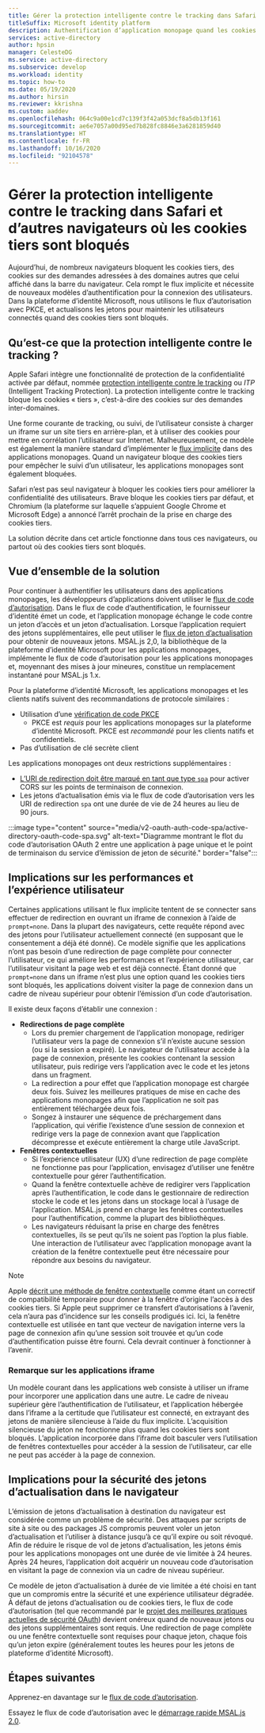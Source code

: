```yaml
---
title: Gérer la protection intelligente contre le tracking dans Safari | Azure
titleSuffix: Microsoft identity platform
description: Authentification d’application monopage quand les cookies tiers ne sont plus autorisés.
services: active-directory
author: hpsin
manager: CelesteDG
ms.service: active-directory
ms.subservice: develop
ms.workload: identity
ms.topic: how-to
ms.date: 05/19/2020
ms.author: hirsin
ms.reviewer: kkrishna
ms.custom: aaddev
ms.openlocfilehash: 064c9a00e1cd7c139f3f42a053dcf8a5db13f161
ms.sourcegitcommit: ae6e7057a00d95ed7b828fc8846e3a6281859d40
ms.translationtype: HT
ms.contentlocale: fr-FR
ms.lasthandoff: 10/16/2020
ms.locfileid: "92104578"
---
```

# <a name="handle-itp-in-safari-and-other-browsers-where-third-party-cookies-are-blocked"></a>Gérer la protection intelligente contre le tracking dans Safari et d’autres navigateurs où les cookies tiers sont bloqués

Aujourd’hui, de nombreux navigateurs bloquent les cookies tiers, des cookies sur des demandes adressées à des domaines autres que celui affiché dans la barre du navigateur. Cela rompt le flux implicite et nécessite de nouveaux modèles d’authentification pour la connexion des utilisateurs. Dans la plateforme d’identité Microsoft, nous utilisons le flux d’autorisation avec PKCE, et actualisons les jetons pour maintenir les utilisateurs connectés quand des cookies tiers sont bloqués.

## <a name="what-is-intelligent-tracking-protection-itp"></a>Qu’est-ce que la protection intelligente contre le tracking ?

Apple Safari intègre une fonctionnalité de protection de la confidentialité activée par défaut, nommée [protection intelligente contre le tracking](https://webkit.org/tracking-prevention-policy/) ou *ITP* (Intelligent Tracking Protection). La protection intelligente contre le tracking bloque les cookies « tiers », c’est-à-dire des cookies sur des demandes inter-domaines.

Une forme courante de tracking, ou suivi, de l’utilisateur consiste à charger un iframe sur un site tiers en arrière-plan, et à utiliser des cookies pour mettre en corrélation l’utilisateur sur Internet. Malheureusement, ce modèle est également la manière standard d’implémenter le [flux implicite](v2-oauth2-implicit-grant-flow.md) dans des applications monopages. Quand un navigateur bloque des cookies tiers pour empêcher le suivi d’un utilisateur, les applications monopages sont également bloquées.

Safari n’est pas seul navigateur à bloquer les cookies tiers pour améliorer la confidentialité des utilisateurs. Brave bloque les cookies tiers par défaut, et Chromium (la plateforme sur laquelle s’appuient Google Chrome et Microsoft Edge) a annoncé l’arrêt prochain de la prise en charge des cookies tiers.

La solution décrite dans cet article fonctionne dans tous ces navigateurs, ou partout où des cookies tiers sont bloqués.

## <a name="overview-of-the-solution"></a>Vue d’ensemble de la solution

Pour continuer à authentifier les utilisateurs dans des applications monopages, les développeurs d’applications doivent utiliser le [flux de code d’autorisation](v2-oauth2-auth-code-flow.md). Dans le flux de code d’authentification, le fournisseur d’identité émet un code, et l’application monopage échange le code contre un jeton d’accès et un jeton d’actualisation. Lorsque l’application requiert des jetons supplémentaires, elle peut utiliser le [flux de jeton d’actualisation](v2-oauth2-auth-code-flow.md#refresh-the-access-token) pour obtenir de nouveaux jetons. MSAL.js 2,0, la bibliothèque de la plateforme d’identité Microsoft pour les applications monopages, implémente le flux de code d’autorisation pour les applications monopages et, moyennant des mises à jour mineures, constitue un remplacement instantané pour MSAL.js 1.x.

Pour la plateforme d’identité Microsoft, les applications monopages et les clients natifs suivent des recommandations de protocole similaires :

* Utilisation d’une [vérification de code PKCE](https://tools.ietf.org/html/rfc7636)
    * PKCE est *requis* pour les applications monopages sur la plateforme d’identité Microsoft. PKCE est *recommandé* pour les clients natifs et confidentiels.
* Pas d’utilisation de clé secrète client

Les applications monopages ont deux restrictions supplémentaires :

* [L’URI de redirection doit être marqué en tant que type `spa`](v2-oauth2-auth-code-flow.md#redirect-uri-setup-required-for-single-page-apps) pour activer CORS sur les points de terminaison de connexion.
* Les jetons d’actualisation émis via le flux de code d’autorisation vers les URI de redirection `spa` ont une durée de vie de 24 heures au lieu de 90 jours.

:::image type="content" source="media/v2-oauth-auth-code-spa/active-directory-oauth-code-spa.svg" alt-text="Diagramme montrant le flot du code d’autorisation OAuth 2 entre une application à page unique et le point de terminaison du service d’émission de jeton de sécurité." border="false":::

## <a name="performance-and-ux-implications"></a>Implications sur les performances et l’expérience utilisateur

Certaines applications utilisant le flux implicite tentent de se connecter sans effectuer de redirection en ouvrant un iframe de connexion à l’aide de `prompt=none`. Dans la plupart des navigateurs, cette requête répond avec des jetons pour l’utilisateur actuellement connecté (en supposant que le consentement a déjà été donné). Ce modèle signifie que les applications n’ont pas besoin d’une redirection de page complète pour connecter l’utilisateur, ce qui améliore les performances et l’expérience utilisateur, car l’utilisateur visitant la page web et est déjà connecté. Étant donné que `prompt=none` dans un iframe n’est plus une option quand les cookies tiers sont bloqués, les applications doivent visiter la page de connexion dans un cadre de niveau supérieur pour obtenir l’émission d’un code d’autorisation.

Il existe deux façons d’établir une connexion :

* **Redirections de page complète**
    * Lors du premier chargement de l’application monopage, rediriger l’utilisateur vers la page de connexion s’il n’existe aucune session (ou si la session a expiré). Le navigateur de l’utilisateur accède à la page de connexion, présente les cookies contenant la session utilisateur, puis redirige vers l’application avec le code et les jetons dans un fragment.
    * La redirection a pour effet que l’application monopage est chargée deux fois. Suivez les meilleures pratiques de mise en cache des applications monopages afin que l’application ne soit pas entièrement téléchargée deux fois.
    * Songez à instaurer une séquence de préchargement dans l’application, qui vérifie l’existence d’une session de connexion et redirige vers la page de connexion avant que l’application décompresse et exécute entièrement la charge utile JavaScript.
* **Fenêtres contextuelles**
    * Si l’expérience utilisateur (UX) d’une redirection de page complète ne fonctionne pas pour l’application, envisagez d’utiliser une fenêtre contextuelle pour gérer l’authentification.
    * Quand la fenêtre contextuelle achève de redigirer vers l’application après l’authentification, le code dans le gestionnaire de redirection stocke le code et les jetons dans un stockage local à l’usage de l’application. MSAL.js prend en charge les fenêtres contextuelles pour l’authentification, comme la plupart des bibliothèques.
    * Les navigateurs réduisant la prise en charge des fenêtres contextuelles, ils se peut qu’ils ne soient pas l’option la plus fiable. Une interaction de l’utilisateur avec l’application monopage avant la création de la fenêtre contextuelle peut être nécessaire pour répondre aux besoins du navigateur.

>[!NOTE]
> Apple [décrit une méthode de fenêtre contextuelle](https://webkit.org/blog/8311/intelligent-tracking-prevention-2-0/) comme étant un correctif de compatibilité temporaire pour donner à la fenêtre d’origine l’accès à des cookies tiers. Si Apple peut supprimer ce transfert d’autorisations à l’avenir, cela n’aura pas d’incidence sur les conseils prodigués ici. Ici, la fenêtre contextuelle est utilisée en tant que vecteur de navigation interne vers la page de connexion afin qu’une session soit trouvée et qu’un code d’authentification puisse être fourni. Cela devrait continuer à fonctionner à l’avenir.

### <a name="a-note-on-iframe-apps"></a>Remarque sur les applications iframe

Un modèle courant dans les applications web consiste à utiliser un iframe pour incorporer une application dans une autre. Le cadre de niveau supérieur gère l’authentification de l’utilisateur, et l’application hébergée dans l’iframe a la certitude que l’utilisateur est connecté, en extrayant des jetons de manière silencieuse à l’aide du flux implicite. L’acquisition silencieuse du jeton ne fonctionne plus quand les cookies tiers sont bloqués. L’application incorporée dans l’iframe doit basculer vers l’utilisation de fenêtres contextuelles pour accéder à la session de l’utilisateur, car elle ne peut pas accéder à la page de connexion.

## <a name="security-implications-of-refresh-tokens-in-the-browser"></a>Implications pour la sécurité des jetons d’actualisation dans le navigateur

L’émission de jetons d’actualisation à destination du navigateur est considérée comme un problème de sécurité. Des attaques par scripts de site à site ou des packages JS compromis peuvent voler un jeton d’actualisation et l’utiliser à distance jusqu’à ce qu’il expire ou soit révoqué. Afin de réduire le risque de vol de jetons d’actualisation, les jetons émis pour les applications monopages ont une durée de vie limitée à 24 heures. Après 24 heures, l’application doit acquérir un nouveau code d’autorisation en visitant la page de connexion via un cadre de niveau supérieur.

Ce modèle de jeton d’actualisation à durée de vie limitée a été choisi en tant que un compromis entre la sécurité et une expérience utilisateur dégradée. À défaut de jetons d’actualisation ou de cookies tiers, le flux de code d’autorisation (tel que recommandé par le [projet des meilleures pratiques actuelles de sécurité OAuth](https://tools.ietf.org/html/draft-ietf-oauth-security-topics-14)) devient onéreux quand de nouveaux jetons ou des jetons supplémentaires sont requis. Une redirection de page complète ou une fenêtre contextuelle sont requises pour chaque jeton, chaque fois qu’un jeton expire (généralement toutes les heures pour les jetons de plateforme d’identité Microsoft).

## <a name="next-steps"></a>Étapes suivantes

Apprenez-en davantage sur le [flux de code d’autorisation](v2-oauth2-auth-code-flow.md).

Essayez le flux de code d’autorisation avec le [démarrage rapide MSAL.js 2.0](quickstart-v2-javascript-auth-code.md).

